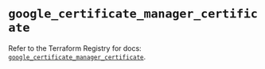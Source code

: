 # `google_certificate_manager_certificate`

Refer to the Terraform Registry for docs: [`google_certificate_manager_certificate`](https://registry.terraform.io/providers/hashicorp/google/6.50.0/docs/resources/certificate_manager_certificate).
